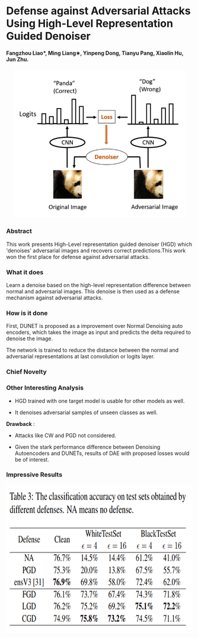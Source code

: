 # Defense against Adversarial Attacks Using High-Level Representation Guided Denoiser

#### Fangzhou Liao*, Ming Liang∗, Yinpeng Dong, Tianyu Pang, Xiaolin Hu, Jun Zhu.

<p align="center">
  <img src="img/guided_denoiser.png" height="400" title="Guided Denoiser.">
</p>


### Abstract

This work presents High-Level representation guided denoiser (HGD) which 'denoises' adversarial images and recovers correct predictions.This work won the first place for defense against adversarial attacks.

### What it does

Learn a denoise based on the high-level representation difference between normal and adversarial images. This denoise is then used as a defense mechanism against adversarial attacks.

### How is it done

First, DUNET is proposed as a improvement over Normal Denoising auto encoders, which takes the image as input and predicts the delta required to denoise the image.

The network is trained to reduce the distance between the normal and adversarial representations at last convolution or logits layer.

### Chief Novelty


### Other Interesting Analysis

* HGD trained with one target model is usable for other models as well.

* It denoises adversarial samples of unseen classes as well.

**Drawback** :  

* Attacks like CW and PGD not considered.

* Given the stark performance difference between Denoising Autoencoders and DUNETs, results of DAE with proposed losses would be of interest.

### Impressive Results


<p align="center">
  <img src="img/guided_denoiser_table.png" height="400" title="Table for Guided Denoiser.">
</p>
